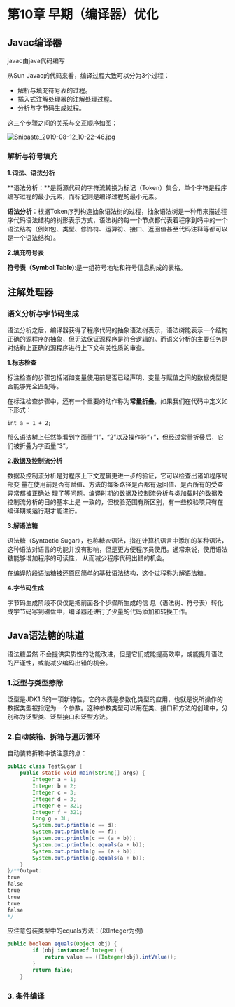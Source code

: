 # 第10章 早期（编译器）优化

## Javac编译器

javac由java代码编写

从Sun Javac的代码来看，编译过程大致可以分为3个过程：

* 解析与填充符号表的过程。
* 插入式注解处理器的注解处理过程。
* 分析与字节码生成过程。

这三个步骤之间的关系与交互顺序如图：

![Snipaste_2019-08-12_10-22-46.jpg](https://i.loli.net/2019/08/12/tyniqa3sGMpB1Yh.jpg)

### 解析与符号填充

**1.词法、语法分析**

**语法分析：**是将源代码的字符流转换为标记（Token）集合，单个字符是程序编写过程的最小元素，而标记则是编译过程的最小元素。

**语法分析**：根据Token序列构造抽象语法树的过程，抽象语法树是一种用来描述程序代码语法结构的树形表示方式，语法树的每一个节点都代表着程序到吗中的一个语法结构（例如包、类型、修饰符、运算符、接口、返回值甚至代码注释等都可以是一个语法结构）。

**2.填充符号表**

**符号表（Symbol Table)**:是一组符号地址和符号信息构成的表格。

## 注解处理器

### 语义分析与字节码生成

语法分析之后，编译器获得了程序代码的抽象语法树表示，语法树能表示一个结构正确的源程序的抽象，但无法保证源程序是符合逻辑的。而语义分析的主要任务是对结构上正确的源程序进行上下文有关性质的审查。

**1.标志检查**

标注检查的步骤包括诸如变量使用前是否已经声明、变量与赋值之间的数据类型是否能够完全匹配等。

在标注检查步骤中，还有一个重要的动作称为**常量折叠**，如果我们在代码中定义如下形式：

`int a = 1 + 2;`

那么语法树上任然能看到字面量“1”，“2”以及操作符“+”，但经过常量折叠后，它们被折叠为字面量“3”。

**2.数据及控制流分析**

数据及控制流分析是对程序上下文逻辑更进一步的验证，它可以检查出诸如程序局部变 量在使用前是否有赋值、方法的每条路径是否都有返回值、是否所有的受查异常都被正确处 理了等问题。编译时期的数据及控制流分析与类加载时的数据及控制流分析的目的基本上是 一致的，但校验范围有所区别，有一些校验项只有在编译期或运行期才能进行。

**3.解语法糖**

语法糖（Syntactic Sugar），也称糖衣语法，指在计算机语言中添加的某种语法，这种语法对语言的功能并没有影响，但是更方便程序员使用。通常来说，使用语法糖能够增加程序的可读性， 从而减少程序代码出错的机会。 

在编译阶段语法糖被还原回简单的基础语法结构，这个过程称为解语法糖。

**4.字节码生成**

字节码生成阶段不仅仅是把前面各个步骤所生成的信 息（语法树、符号表）转化成字节码写到磁盘中，编译器还进行了少量的代码添加和转换工作。 

## Java语法糖的味道

语法糖虽然 不会提供实质性的功能改进，但是它们或能提高效率，或能提升语法的严谨性，或能减少编码出错的机会。

### 1.泛型与类型擦除

泛型是JDK1.5的一项新特性，它的本质是参数化类型的应用，也就是说所操作的数据类型被指定为一个参数。这种参数类型可以用在类、接口和方法的创建中，分别称为泛型类、泛型接口和泛型方法。

### 2.自动装箱、拆箱与遍历循环

自动装箱拆箱中该注意的点：

```java
public class TestSugar {
	public static void main(String[] args) {
		Integer a = 1;
		Integer b = 2;
		Integer c = 3;
		Integer d = 3;
		Integer e = 321;
		Integer f = 321;
		Long g = 3L;
		System.out.println(c == d);
		System.out.println(e == f);
		System.out.println(c == (a + b));
		System.out.println(c.equals(a + b));
		System.out.println(g == (a + b));
		System.out.println(g.equals(a + b));
	}
}/**Output:
true
false
true
true
true
false
*/
```

应注意包装类型中的equals方法：(以Integer为例)

```java
public boolean equals(Object obj) {
        if (obj instanceof Integer) {
            return value == ((Integer)obj).intValue();
        }
        return false;
    }
```

### 3. 条件编译